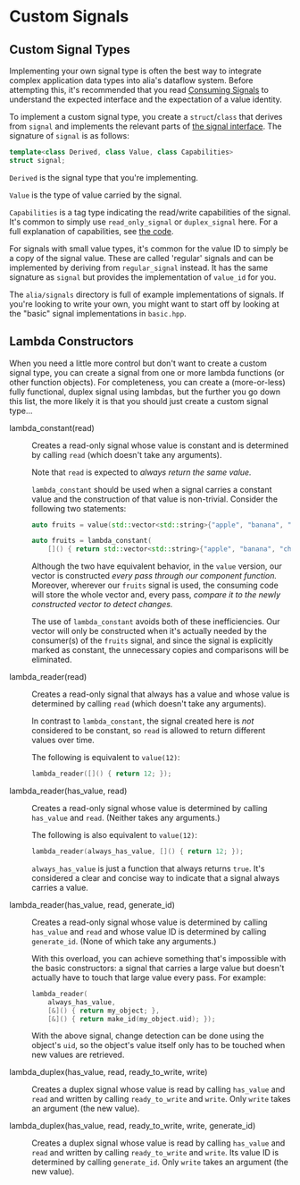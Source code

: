 Custom Signals
==============

Custom Signal Types
-------------------

Implementing your own signal type is often the best way to integrate complex
application data types into alia's dataflow system. Before attempting this,
it's recommended that you read [Consuming Signals](consuming-signals.md) to
understand the expected interface and the expectation of a value identity.

To implement a custom signal type, you create a `struct`/`class` that derives
from `signal` and implements the relevant parts of [the signal
interface](consuming-signals.md#the-signal-interface). The signature of
`signal` is as follows:

```cpp
template<class Derived, class Value, class Capabilities>
struct signal;
```

`Derived` is the signal type that you're implementing.

`Value` is the type of value carried by the signal.

`Capabilities` is a tag type indicating the read/write capabilities of the
signal. It's common to simply use `read_only_signal` or `duplex_signal` here.
For a full explanation of capabilities, see [the
code](https://github.com/alialib/alia/blob/main/src/alia/signals/core.hpp).

For signals with small value types, it's common for the value ID to simply be a
copy of the signal value. These are called 'regular' signals and can be
implemented by deriving from `regular_signal` instead. It has the same
signature as `signal` but provides the implementation of `value_id` for you.

The `alia/signals` directory is full of example implementations of signals. If
you're looking to write your own, you might want to start off by looking at the
"basic" signal implementations in `basic.hpp`.

Lambda Constructors
-------------------

When you need a little more control but don't want to create a custom signal
type, you can create a signal from one or more lambda functions (or other
function objects). For completeness, you can create a (more-or-less) fully
functional, duplex signal using lambdas, but the further you go down this list,
the more likely it is that you should just create a custom signal type...

<dl>

<dt>lambda_constant(read)</dt><dd>

Creates a read-only signal whose value is constant and is determined by calling
`read` (which doesn't take any arguments).

Note that `read` is expected to *always return the same value.*

`lambda_constant` should be used when a signal carries a constant value and the
construction of that value is non-trivial. Consider the following two
statements:

```cpp
auto fruits = value(std::vector<std::string>{"apple", "banana", "cherry"});
```

```cpp
auto fruits = lambda_constant(
    []() { return std::vector<std::string>{"apple", "banana", "cherry"}; });
```

Although the two have equivalent behavior, in the `value` version, our vector
is constructed *every pass through our component function.* Moreover, wherever
our `fruits` signal is used, the consuming code will store the whole vector
and, every pass, *compare it to the newly constructed vector to detect
changes.*

The use of `lambda_constant` avoids both of these inefficiencies. Our vector
will only be constructed when it's actually needed by the consumer(s) of the
`fruits` signal, and since the signal is explicitly marked as constant, the
unnecessary copies and comparisons will be eliminated.

<dt>lambda_reader(read)</dt><dd>

Creates a read-only signal that always has a value and whose value is
determined by calling `read` (which doesn't take any arguments).

In contrast to `lambda_constant`, the signal created here is *not* considered
to be constant, so `read` is allowed to return different values over time.

The following is equivalent to `value(12)`:

```cpp
lambda_reader([]() { return 12; });
```

</dd>

<dt>lambda_reader(has_value, read)</dt><dd>

Creates a read-only signal whose value is determined by calling `has_value` and
`read`. (Neither takes any arguments.)

The following is also equivalent to `value(12)`:

```cpp
lambda_reader(always_has_value, []() { return 12; });
```

`always_has_value` is just a function that always returns `true`. It's
considered a clear and concise way to indicate that a signal always carries a
value.
</dd>

<dt>lambda_reader(has_value, read, generate_id)</dt><dd>

Creates a read-only signal whose value is determined by calling `has_value` and
`read` and whose value ID is determined by calling `generate_id`. (None of
which take any arguments.)

With this overload, you can achieve something that's impossible with the
basic constructors: a signal that carries a large value but doesn't actually
have to touch that large value every pass. For example:

```cpp
lambda_reader(
    always_has_value,
    [&]() { return my_object; },
    [&]() { return make_id(my_object.uid); });
```

With the above signal, change detection can be done using the object's `uid`,
so the object's value itself only has to be touched when new values are
retrieved.
</dd>

<dt>lambda_duplex(has_value, read, ready_to_write, write)</dt><dd>

Creates a duplex signal whose value is read by calling `has_value` and `read`
and written by calling `ready_to_write` and `write`. Only `write` takes an
argument (the new value).
</dd>

<dt>lambda_duplex(has_value, read, ready_to_write, write, generate_id)
</dt><dd>

Creates a duplex signal whose value is read by calling `has_value` and `read`
and written by calling `ready_to_write` and `write`. Its value ID is determined
by calling `generate_id`. Only `write` takes an argument (the new value).
</dd>

</dl>
